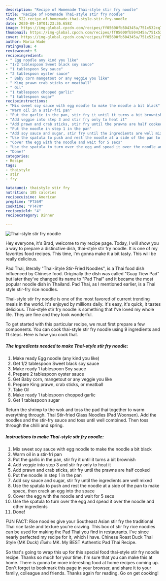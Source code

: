 ```yaml
---
description: "Recipe of Homemade Thai-style stir fry noodle"
title: "Recipe of Homemade Thai-style stir fry noodle"
slug: 522-recipe-of-homemade-thai-style-stir-fry-noodle
date: 2020-09-10T01:23:36.658Z
image: https://img-global.cpcdn.com/recipes/ff05600fb504345a/751x532cq70/thai-style-stir-fry-noodle-recipe-main-photo.jpg
thumbnail: https://img-global.cpcdn.com/recipes/ff05600fb504345a/751x532cq70/thai-style-stir-fry-noodle-recipe-main-photo.jpg
cover: https://img-global.cpcdn.com/recipes/ff05600fb504345a/751x532cq70/thai-style-stir-fry-noodle-recipe-main-photo.jpg
author: Maria Wade
ratingvalue: 4
reviewcount: 5
recipeingredient:
- " Egg noodle any kind you like"
- "1/2 tablespoon Sweet black soy sauce"
- "1 tablespoon Soy sauce"
- "2 tablespoon oyster sauce"
- " Baby corn mangetout or any veggie you like"
- " King prawn crab sticks or meatball"
- " Oil"
- "1 tablespoon chopped garlic"
- "1 tablespoon sugar"
recipeinstructions:
- "Mix sweet soy sauce with egg noodle to make the noodle a bit black"
- "Warm oil in a stir-fri pan"
- "Put the garlic in the pan, stir fry it until it turns a bit brownish"
- "Add veggie into step 3 and stir fry only to heat it"
- "Add prawn and crab sticks, stir fry until the prawns are half cooked"
- "Put the noodle in step 1 in the pan"
- "Add soy sauce and sugar, stir fry until the ingredients are well mixed"
- "Use the spatula to push and rest the noodle at a side of the pan to make space, then crack an egg into the space"
- "Cover the egg with the noodle and wait for 5 secs"
- "Use the spatula to turn over the egg and spead it over the noodle and other ingredients"
- "Done!"
categories:
- Recipe
tags:
- thaistyle
- stir
- fry

katakunci: thaistyle stir fry 
nutrition: 185 calories
recipecuisine: American
preptime: "PT36M"
cooktime: "PT47M"
recipeyield: "4"
recipecategory: Dinner

---
```



![Thai-style stir fry noodle](https://img-global.cpcdn.com/recipes/ff05600fb504345a/751x532cq70/thai-style-stir-fry-noodle-recipe-main-photo.jpg)

Hey everyone, it's Brad, welcome to my recipe page. Today, I will show you a way to prepare a distinctive dish, thai-style stir fry noodle. It is one of my favorites food recipes. This time, I'm gonna make it a bit tasty. This will be really delicious.

Pad Thai, literally &#34;Thai-Style Stir-Fried Noodles&#34;, is a Thai food dish influenced by Chinese food. Originally the dish was called &#34;Guay Tiew Pad&#34; but later they&#39;ve changed its name to &#34;Pad Thai&#34; and it became the most popular noodle dish in Thailand. Pad Thai, as I mentioned earlier, is a Thai style stir-fry rice noodles.

Thai-style stir fry noodle is one of the most favored of current trending meals in the world. It's enjoyed by millions daily. It's easy, it's quick, it tastes delicious. Thai-style stir fry noodle is something that I've loved my whole life. They are fine and they look wonderful.


To get started with this particular recipe, we must first prepare a few components. You can cook thai-style stir fry noodle using 9 ingredients and 11 steps. Here is how you cook that.

<!--inarticleads1-->

##### The ingredients needed to make Thai-style stir fry noodle:

1. Make ready  Egg noodle (any kind you like)
1. Get 1/2 tablespoon Sweet black soy sauce
1. Make ready 1 tablespoon Soy sauce
1. Prepare 2 tablespoon oyster sauce
1. Get  Baby corn, mangetout or any veggie you like
1. Prepare  King prawn, crab sticks, or meatball
1. Take  Oil
1. Make ready 1 tablespoon chopped garlic
1. Get 1 tablespoon sugar


Return the shrimp to the wok and toss the pad thai together to warm everything through. Thai Stir-fried Glass Noodles (Pad Woonsen). Add the noodles and the stir-fry sauce and toss until well combined. Then toss through the chilli and spring. 

<!--inarticleads2-->

##### Instructions to make Thai-style stir fry noodle:

1. Mix sweet soy sauce with egg noodle to make the noodle a bit black
1. Warm oil in a stir-fri pan
1. Put the garlic in the pan, stir fry it until it turns a bit brownish
1. Add veggie into step 3 and stir fry only to heat it
1. Add prawn and crab sticks, stir fry until the prawns are half cooked
1. Put the noodle in step 1 in the pan
1. Add soy sauce and sugar, stir fry until the ingredients are well mixed
1. Use the spatula to push and rest the noodle at a side of the pan to make space, then crack an egg into the space
1. Cover the egg with the noodle and wait for 5 secs
1. Use the spatula to turn over the egg and spead it over the noodle and other ingredients
1. Done!


FUN FACT: Rice noodles give your Southeast Asian stir fry the traditional Thai rice taste and texture you&#39;re craving. This box of stir fry rice noodles can be used for making the Pad Thai you find in restaurants. I&#39;ve since nearly perfected my recipe for it, which I have. Chinese Roast Duck Thai Style (MK Duck) เป็ดย่าง MK. My BEST Authentic Pad Thai Recipe. 

So that's going to wrap this up for this special food thai-style stir fry noodle recipe. Thanks so much for your time. I'm sure that you can make this at home. There is gonna be more interesting food at home recipes coming up. Don't forget to bookmark this page in your browser, and share it to your family, colleague and friends. Thanks again for reading. Go on get cooking!
